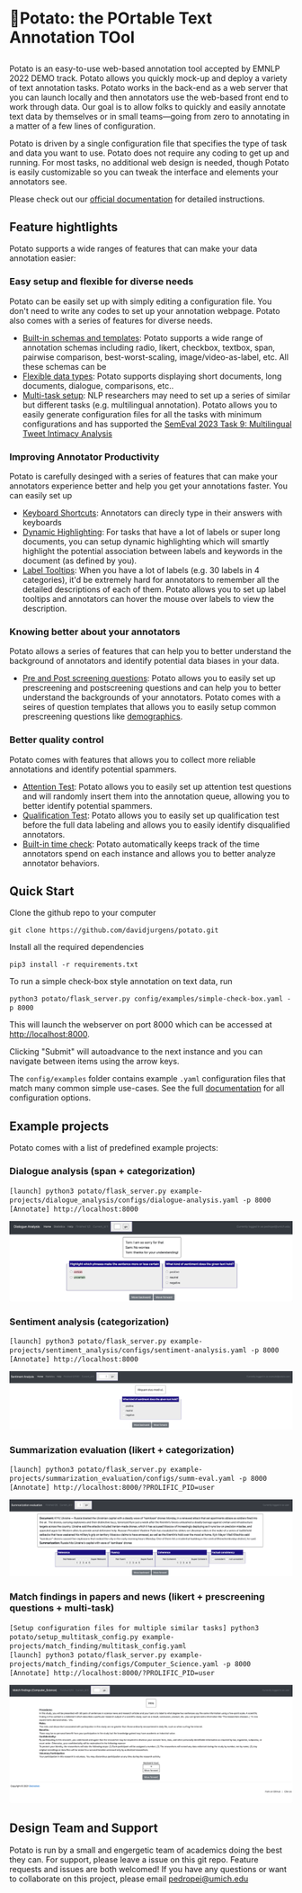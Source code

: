# 🥔Potato: the POrtable Text Annotation TOol

##

Potato is an easy-to-use  web-based annotation tool accepted by EMNLP 2022 DEMO track. Potato allows you quickly mock-up and deploy a variety of text annotation tasks. Potato works in the back-end as a web server that you can launch locally and then annotators use the web-based front end to work through data. Our goal is to allow folks to quickly and easily annotate text data by themselves or in small teams&mdash;going from zero to annotating in a matter of a few lines of configuration.

Potato is driven by a single configuration file that specifies the type of task and data you want to use. Potato does not require any coding to get up and running. For most tasks, no additional web design is needed, though Potato is easily customizable so you can tweak the interface and elements your annotators see.

Please check out our [official documentation](https://potato-annotation-tutorial.readthedocs.io/) for detailed instructions.

## Feature hightlights 
Potato supports a wide ranges of features that can make your data annotation easier:

### Easy setup and flexible for diverse needs
Potato can be easily set up with simply editing a configuration file. You don't need to write any codes to set up your annotation webpage. Potato also comes with a series of features for diverse needs.
- [Built-in schemas and templates](https://potato-annotation-tutorial.readthedocs.io/en/latest/schemas_and_templates.html): Potato supports a wide range of annotation schemas including radio, likert, checkbox, textbox, span, pairwise comparison, best-worst-scaling, image/video-as-label, etc. All these schemas can be 
- [Flexible data types](https://potato-annotation-tutorial.readthedocs.io/en/latest/schemas_and_templates.html): Potato supports displaying short documents, long documents, dialogue, comparisons, etc.. 
- [Multi-task setup](https://potato-annotation-tutorial.readthedocs.io/en/latest/schemas_and_templates.html): NLP researchers may need to set up a series of similar but different tasks (e.g. multilingual annotation). Potato allows you to easily generate configuration files for all the tasks with minimum configurations and has supported the [SemEval 2023 Task 9: Multilingual Tweet Intimacy Analysis](https://sites.google.com/umich.edu/semeval-2023-tweet-intimacy/home)

### Improving Annotator Productivity
Potato is carefully desinged with a series of features that can make your annotators experience better and help you get your annotations faster. You can easily set up 
- [Keyboard Shortcuts](https://potato-annotation-tutorial.readthedocs.io/en/latest/productivity.html#keyboard-shortcuts): Annotators can direcly type in their answers with keyboards
- [Dynamic Highlighting](https://potato-annotation-tutorial.readthedocs.io/en/latest/productivity.html#dynamic-highlighting): For tasks that have a lot of labels or super long documents, you can setup dynamic highlighting which will smartly highlight the potential association between labels and keywords in the document (as defined by you). 
- [Label Tooltips](https://potato-annotation-tutorial.readthedocs.io/en/latest/productivity.html#tooltips): When you have a lot of labels (e.g. 30 labels in 4 categories), it'd be extremely hard for annotators to remember all the detailed descriptions of each of them. Potato allows you to set up label tooltips and annotators can hover the mouse over labels to view the description.

### Knowing better about your annotators
Potato allows a series of features that can help you to better understand the background of annotators and identify potential data biases in your data.
- [Pre and Post screening questions](https://potato-annotation-tutorial.readthedocs.io/en/latest/surveyflow.html#pre-study-survey): Potato allows you to easily set up prescreening and postscreening questions and can help you to better understand the backgrounds of your annotators. Potato comes with a seires of question templates that allows you to easily setup common prescreening questions like [demographics](https://potato-annotation-tutorial.readthedocs.io/en/latest/surveyflow.html#built-in-demographic-questions).

### Better quality control
Potato comes with features that allows you to collect more reliable annotations and identify potential spammers.
- [Attention Test](https://potato-annotation-tutorial.readthedocs.io/en/latest/surveyflow.html#attention-test): Potato allows you to easily set up attention test questions and will randomly insert them into the annotation queue, allowing you to better identify potential spammers.
- [Qualification Test](https://potato-annotation-tutorial.readthedocs.io/en/latest/surveyflow.html#pre-study-test): Potato allows you to easily set up qualification test before the full data labeling and allows you to easily identify disqualified annotators.
- [Built-in time check](https://potato-annotation-tutorial.readthedocs.io/en/latest/annotator_stats.html#annotation-time): Potato automatically keeps track of the time annotators spend on each instance and allows you to better analyze annotator behaviors.


## Quick Start
Clone the github repo to your computer

    git clone https://github.com/davidjurgens/potato.git

Install all the required dependencies

    pip3 install -r requirements.txt

To run a simple check-box style annotation on text data, run

    python3 potato/flask_server.py config/examples/simple-check-box.yaml -p 8000
        
This will launch the webserver on port 8000 which can be accessed at [http://localhost:8000](http://localhost:8000). 

Clicking "Submit" will autoadvance to the next instance and you can navigate between items using the arrow keys.

The `config/examples` folder contains example `.yaml` configuration files that match many common simple use-cases. See the full [documentation](https://potato-annotation-tutorial.readthedocs.io/en/latest/usage.html) for all configuration options.



## Example projects
Potato comes with a list of predefined example projects:

### Dialogue analysis (span + categorization)

    [launch] python3 potato/flask_server.py example-projects/dialogue_analysis/configs/dialogue-analysis.yaml -p 8000
    [Annotate] http://localhost:8000

![plot](./images/dialogue_analysis.gif)

### Sentiment analysis (categorization)

    [launch] python3 potato/flask_server.py example-projects/sentiment_analysis/configs/sentiment-analysis.yaml -p 8000
    [Annotate] http://localhost:8000
    
![plot](./images/sentiment_analysis.png)
    
### Summarization evaluation (likert + categorization)

    [launch] python3 potato/flask_server.py example-projects/summarization_evaluation/configs/summ-eval.yaml -p 8000
    [Annotate] http://localhost:8000/?PROLIFIC_PID=user
    
![plot](./images/summ_eval.png)

### Match findings in papers and news (likert + prescreening questions + multi-task)

    [Setup configuration files for multiple similar tasks] python3 potato/setup_multitask_config.py example-projects/match_finding/multitask_config.yaml
    [launch] python3 potato/flask_server.py example-projects/match_finding/configs/Computer_Science.yaml -p 8000
    [Annotate] http://localhost:8000/?PROLIFIC_PID=user
    
![plot](./images/match_finding.gif)
    
## Design Team and Support

Potato is run by a small and engergetic team of academics doing the best they can. For support, please leave a issue on this git repo. Feature requests and issues are both welcomed!
If you have any questions or want to collaborate on this project, please email pedropei@umich.edu
   
